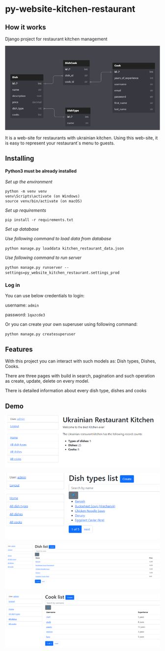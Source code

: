 # py-website-kitchen-restaurant 
## How it works
Django project for restaurant kitchen management

![img_1.png](images/diagram.png)

It is a web-site for restaurants with ukrainian kitchen.
Using this web-site, it is easy to represent your restaurant`s menu to guests.

## Installing
#### Python3 must be already installed

_Set up the environment_

```
python -m venv venv
venv\Scripts\activate (on Windows)
source venv/bin/activate (on macOS)
```
_Set up requirements_
```
pip install -r requirements.txt
```
_Set up database_

_Use following command to load data from database_ 

`python manage.py loaddata kitchen_restaurant_data.json`

_Use following command to run server_

`python manage.py runserver --settings=py_website_kitchen_restaurant.settings_prod`

### Log in
You can use below credentials to login:

username: `admin`

password: `1qazcde3`

Or you can create your own superuser using following command:

`python manage.py createsuperuser`

## Features

With this project you can interact with such models as: Dish types, Dishes, Cooks.

There are three pages with build in search, pagination and such operation as create, update, delete on every model.

There is detailed information about every dish type, dishes and cooks


## Demo
![img.png](images/home_page.png)


![img_2.png](images/dish_types.png)


![img_3.png](images/dish_list.png)


![img_4.png](images/cook_page.png)


